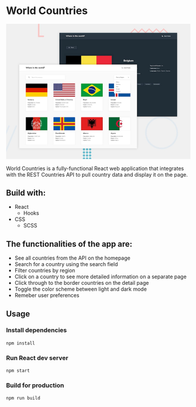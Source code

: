 # World Countries

![Design preview for World Countries project](./public/preview.jpg)

World Countries is a fully-functional React web application that integrates with the REST Countries API to pull country data and display it on the page.

## Build with:

- React
  - Hooks
- CSS
  - SCSS

## The functionalities of the app are:

- See all countries from the API on the homepage
- Search for a country using the search field
- Filter countries by region
- Click on a country to see more detailed information on a separate page
- Click through to the border countries on the detail page
- Toggle the color scheme between light and dark mode
- Remeber user preferences

## Usage

### Install dependencies

```
npm install
```

### Run React dev server

```
npm start
```

### Build for production

```
npm run build
```
